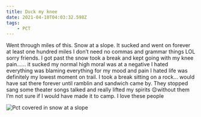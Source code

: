 ```yaml
---
title: Duck my knee
date: 2021-04-10T04:03:32.598Z
tags: 
    - PCT
---
```

Went through miles of this. Snow at a slope. It sucked and went on forever at least one hundred miles I don’t need no commas and grammar things LOL sorry friends. I got past the snow took a break and kept going with my knee pain...... it sucked my normal high moral was at a negative I hated everything was blaming everything for my mood and pain I hated life was definitely my lowest moment on trail. I took a break sitting on a rock... would have sat there forever until ramblin and sandwich came by. They stopped sang some theater songs talked and really lifted my spirits 😌without them I’m not sure if I would have made it to camp. I love these people 

![Pct covered in snow at a slope](/images/f6c94515-959f-48ed-9dc7-80dabed6c73e.jpeg "Pct covered in snow at a slope")